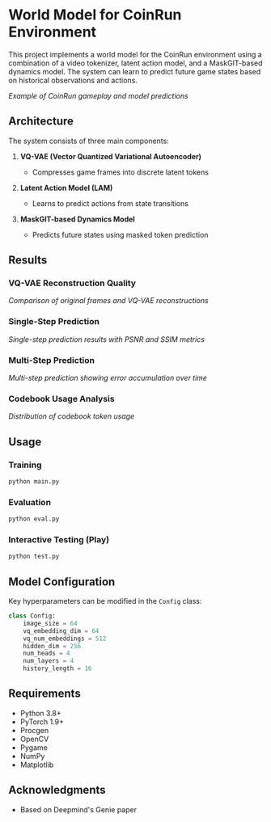 # World Model for CoinRun Environment

This project implements a world model for the CoinRun environment using a combination of a video tokenizer, latent action model, and a MaskGIT-based dynamics model. The system can learn to predict future game states based on historical observations and actions.

*Example of CoinRun gameplay and model predictions*

## Architecture

The system consists of three main components:

1. **VQ-VAE (Vector Quantized Variational Autoencoder)**
   - Compresses game frames into discrete latent tokens

2. **Latent Action Model (LAM)**
   - Learns to predict actions from state transitions

3. **MaskGIT-based Dynamics Model**
   - Predicts future states using masked token prediction

## Results

### VQ-VAE Reconstruction Quality
*Comparison of original frames and VQ-VAE reconstructions*

### Single-Step Prediction
*Single-step prediction results with PSNR and SSIM metrics*

### Multi-Step Prediction
*Multi-step prediction showing error accumulation over time*

### Codebook Usage Analysis
*Distribution of codebook token usage*

## Usage

### Training
```bash
python main.py
```

### Evaluation
```bash
python eval.py
```

### Interactive Testing (Play)
```bash
python test.py
```

## Model Configuration

Key hyperparameters can be modified in the `Config` class:

```python
class Config:
    image_size = 64
    vq_embedding_dim = 64
    vq_num_embeddings = 512
    hidden_dim = 256
    num_heads = 4
    num_layers = 4
    history_length = 16
```

## Requirements

- Python 3.8+
- PyTorch 1.9+
- Procgen
- OpenCV
- Pygame
- NumPy
- Matplotlib

## Acknowledgments

- Based on Deepmind's Genie paper